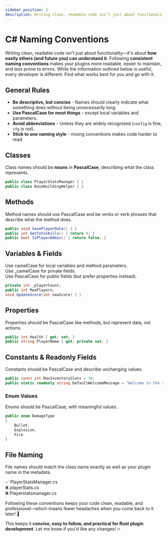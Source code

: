 ```yaml
---
sidebar_position: 3
description: Writing clean, readable code isn't just about functionality—it's about how easily others (and future you) can understand it.
---
```


# C# Naming Conventions  

Writing clean, readable code isn't just about functionality—it's about **how easily others (and future you) can understand it**. Following **consistent naming conventions** makes your plugins more readable, easier to maintain, and less prone to errors. While the information outlined below is useful, every developer is different. Find what works best for you and go with it.

## General Rules  

- **Be descriptive, but concise** - Names should clearly indicate what something does without being unnecessarily long.  
- **Use PascalCase for most things** - except local variables and parameters.  
- **Avoid abbreviations** - Unless they are widely recognized (`config` is fine, `cfg` is not).  
- **Stick to one naming style** - mixing conventions makes code harder to read.  

## Classes 

Class names should be **nouns** in **PascalCase**, describing what the class represents.  
```csharp
public class PlayerStatsManager { }
public class BaseBuildingHelper { }
```

## Methods
Method names should use PascalCase and be verbs or verb phrases that describe what the method does.

```csharp
public void SavePlayerData() { }
public int GetTotalKills() { return 0; }
public bool IsPlayerAdmin() { return false; }
```
## Variables & Fields
Use camelCase for local variables and method parameters.  
Use _camelCase for private fields.  
Use PascalCase for public fields (but prefer properties instead).  

```csharp
private int _playerCount;
public int MaxPlayers;
void UpdateScore(int newScore) { }
```
## Properties
Properties should be PascalCase like methods, but represent data, not actions.

```csharp
public int Health { get; set; }
public string PlayerName { get; private set; }
```
## Constants & Readonly Fields
Constants should be PascalCase and describe unchanging values.

```csharp
public const int MaxInventorySlots = 30;
public static readonly string DefaultWelcomeMessage = "Welcome to the server!";
```
### Enum Values
Enums should be PascalCase, with meaningful values.

```csharp
public enum DamageType
{
    Bullet,
    Explosion,
    Fire
}
```

## File Naming
File names should match the class name exactly as well as your plugin name in the metadata.

✅ PlayerStatsManager.cs  
❌ playerStats.cs  
❌ Playerstatsmanager.cs  

Following these conventions keeps your code clean, readable, and professional—which means fewer headaches when you come back to it later! 🚀  

This keeps it **concise, easy to follow, and practical for Rust plugin development**. Let me know if you'd like any changes! 🔥